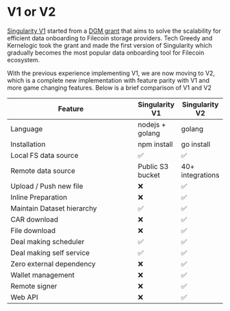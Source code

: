 # V1 or V2

[Singularity V1](https://github.com/tech-greedy/singularity) started from a [DGM grant](https://app.radius.space/grants/zQV7SsH23ZMgRKbDjzjk) that aims to solve the scalability for efficient data onboarding to Filecoin storage providers. Tech Greedy and Kernelogic took the grant and made the first version of Singularity which gradually becomes the most popular data onboarding tool for Filecoin ecosystem.

With the previous experience implementing V1, we are now moving to V2, which is a complete new implementation with feature parity with V1 and more game changing features. Below is a brief comparison of V1 and V2

<table><thead><tr><th width="285.3333333333333">Feature</th><th>Singularity V1</th><th>Singularity V2</th></tr></thead><tbody><tr><td>Language</td><td>nodejs + golang</td><td>golang</td></tr><tr><td>Installation</td><td>npm install</td><td>go install</td></tr><tr><td>Local FS data source</td><td><span data-gb-custom-inline data-tag="emoji" data-code="2705">✅</span></td><td><span data-gb-custom-inline data-tag="emoji" data-code="2705">✅</span></td></tr><tr><td>Remote data source</td><td>Public S3 bucket</td><td>40+ integrations</td></tr><tr><td>Upload / Push new file</td><td><span data-gb-custom-inline data-tag="emoji" data-code="274c">❌</span></td><td><span data-gb-custom-inline data-tag="emoji" data-code="2705">✅</span></td></tr><tr><td>Inline Preparation</td><td><span data-gb-custom-inline data-tag="emoji" data-code="274c">❌</span></td><td><span data-gb-custom-inline data-tag="emoji" data-code="2705">✅</span></td></tr><tr><td>Maintain Dataset hierarchy</td><td><span data-gb-custom-inline data-tag="emoji" data-code="2705">✅</span></td><td><span data-gb-custom-inline data-tag="emoji" data-code="2705">✅</span></td></tr><tr><td>CAR download</td><td><span data-gb-custom-inline data-tag="emoji" data-code="274c">❌</span></td><td><span data-gb-custom-inline data-tag="emoji" data-code="2705">✅</span></td></tr><tr><td>File download</td><td><span data-gb-custom-inline data-tag="emoji" data-code="274c">❌</span></td><td><span data-gb-custom-inline data-tag="emoji" data-code="2705">✅</span></td></tr><tr><td>Deal making scheduler</td><td><span data-gb-custom-inline data-tag="emoji" data-code="2705">✅</span></td><td><span data-gb-custom-inline data-tag="emoji" data-code="2705">✅</span></td></tr><tr><td>Deal making self service</td><td><span data-gb-custom-inline data-tag="emoji" data-code="2705">✅</span></td><td><span data-gb-custom-inline data-tag="emoji" data-code="2705">✅</span></td></tr><tr><td>Zero external dependency</td><td><span data-gb-custom-inline data-tag="emoji" data-code="274c">❌</span></td><td><span data-gb-custom-inline data-tag="emoji" data-code="2705">✅</span></td></tr><tr><td>Wallet management</td><td><span data-gb-custom-inline data-tag="emoji" data-code="274c">❌</span></td><td><span data-gb-custom-inline data-tag="emoji" data-code="2705">✅</span></td></tr><tr><td>Remote signer</td><td><span data-gb-custom-inline data-tag="emoji" data-code="274c">❌</span></td><td><span data-gb-custom-inline data-tag="emoji" data-code="2705">✅</span></td></tr><tr><td>Web API</td><td><span data-gb-custom-inline data-tag="emoji" data-code="274c">❌</span></td><td><span data-gb-custom-inline data-tag="emoji" data-code="2705">✅</span></td></tr></tbody></table>
